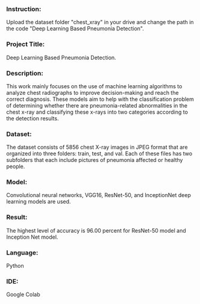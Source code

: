 ### Instruction:
Upload the dataset folder "chest_xray" in your drive and change the path in the code "Deep Learning Based Pneumonia Detection".

### Project Title:
Deep Learning Based Pneumonia Detection.

### Description:
This work mainly focuses on the use of machine learning algorithms to analyze chest radiographs to improve decision-making and reach the correct diagnosis. These models aim to help with the classification problem of determining whether there are pneumonia-related abnormalities in the chest x-ray and classifying these x-rays into two categories according to the detection results.

### Dataset:
The dataset consists of 5856 chest X-ray images in JPEG format that are organized into three folders: train, test, and val. Each of these files
has two subfolders that each include pictures of pneumonia
affected or healthy people.

### Model:
Convolutional neural networks, VGG16, ResNet-50, and
InceptionNet deep learning models are used.

### Result:
The highest level of accuracy is 96.00 percent for ResNet-50 model and Inception Net model.

### Language:
Python

### IDE:
Google Colab
